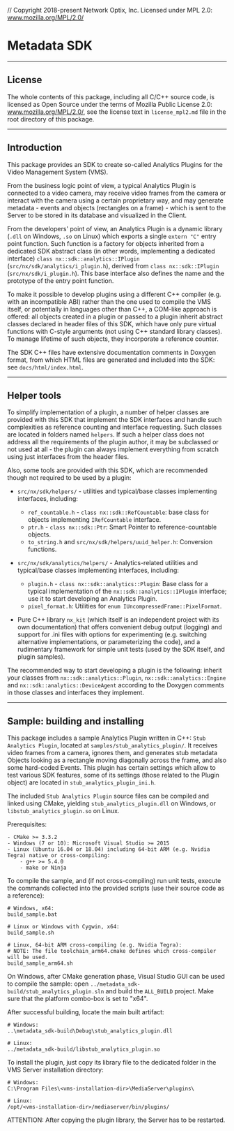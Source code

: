 // Copyright 2018-present Network Optix, Inc. Licensed under MPL 2.0: www.mozilla.org/MPL/2.0/

# Metadata SDK

---------------------------------------------------------------------------------------------------
## License

The whole contents of this package, including all C/C++ source code, is licensed as Open Source
under the terms of Mozilla Public License 2.0: www.mozilla.org/MPL/2.0/, see the license text in
`license_mpl2.md` file in the root directory of this package.

---------------------------------------------------------------------------------------------------
## Introduction

This package provides an SDK to create so-called Analytics Plugins for the Video Management System
(VMS).

From the business logic point of view, a typical Analytics Plugin is connected to a video camera,
may receive video frames from the camera or interact with the camera using a certain proprietary
way, and may generate metadata - events and objects (rectangles on a frame) - which is sent to the
Server to be stored in its database and visualized in the Client.

From the developers' point of view, an Analytics Plugin is a dynamic library (`.dll` on Windows,
`.so` on Linux) which exports a single `extern "C"` entry point function. Such function is a
factory for objects inherited from a dedicated SDK abstract class (in other words, implementing a
dedicated interface) `class nx::sdk::analytics::IPlugin` (`src/nx/sdk/analytics/i_plugin.h`),
derived from `class nx::sdk::IPlugin` (`src/nx/sdk/i_plugin.h`). This base interface also defines
the name and the prototype of the entry point function.

To make it possible to develop plugins using a different C++ compiler (e.g. with an incompatible
ABI) rather than the one used to compile the VMS itself, or potentially in languages other than
C++, a COM-like approach is offered: all objects created in a plugin or passed to a plugin inherit
abstract classes declared in header files of this SDK, which have only pure virtual functions with
C-style arguments (not using C++ standard library classes). To manage lifetime of such objects,
they incorporate a reference counter.

The SDK C++ files have extensive documentation comments in Doxygen format, from which HTML files
are generated and included into the SDK: see `docs/html/index.html`.

---------------------------------------------------------------------------------------------------
## Helper tools

To simplify implementation of a plugin, a number of helper classes are provided with this SDK that
implement the SDK interfaces and handle such complexities as reference counting and interface
requesting. Such classes are located in folders named `helpers`. If such a helper class does
not address all the requirements of the plugin author, it may be subclassed or not used at all -
the plugin can always implement everything from scratch using just interfaces from the header
files.

Also, some tools are provided with this SDK, which are recommended though not required to be used
by a plugin:

- `src/nx/sdk/helpers/` - utilities and typical/base classes implementing interfaces, including:
    - `ref_countable.h` - `class nx::sdk::RefCountable`: base class for objects implementing
        `IRefCountable` interface.
    - `ptr.h` - `class nx::sdk::Ptr`: Smart Pointer to reference-countable objects.
    - `to_string.h` and `src/nx/sdk/helpers/uuid_helper.h`: Conversion functions.

- `src/nx/sdk/analytics/helpers/` - Analytics-related utilities and typical/base classes
    implementing interfaces, including:
    - `plugin.h` - `class nx::sdk::analytics::Plugin`: Base class for a typical implementation of
        the `nx::sdk::analytics::IPlugin` interface; use it to start developing an Analytics
        Plugin.
    - `pixel_format.h`: Utilities for `enum IUncompressedFrame::PixelFormat`.

- Pure C++ library `nx_kit` (which itself is an independent project with its own documentation)
    that offers convenient debug output (logging) and support for .ini files with options for
    experimenting (e.g. switching alternative implementations, or parameterizing the code), and a
    rudimentary framework for simple unit tests (used by the SDK itself, and plugin samples).

The recommended way to start developing a plugin is the following: inherit your classes from
`nx::sdk::analytics::Plugin`, `nx::sdk::analytics::Engine` and `nx::sdk::analytics::DeviceAgent`
according to the Doxygen comments in those classes and interfaces they implement.

---------------------------------------------------------------------------------------------------
## Sample: building and installing

This package includes a sample Analytics Plugin written in C++: `Stub Analytics Plugin`, located at
`samples/stub_analytics_plugin/`. It receives video frames from a camera, ignores them, and
generates stub metadata Objects looking as a rectangle moving diagonally across the frame, and also
some hard-coded Events. This plugin has certain settings which allow to test various SDK features,
some of its settings (those related to the Plugin object) are located in
`stub_analytics_plugin_ini.h`.

The included `Stub Analytics Plugin` source files can be compiled and linked using CMake, yielding
`stub_analytics_plugin.dll` on Windows, or `libstub_analytics_plugin.so` on Linux.

Prerequisites:
```
- CMake >= 3.3.2
- Windows (7 or 10): Microsoft Visual Studio >= 2015
- Linux (Ubuntu 16.04 or 18.04) including 64-bit ARM (e.g. Nvidia Tegra) native or cross-compiling:
    - g++ >= 5.4.0
    - make or Ninja
```

To compile the sample, and (if not cross-compiling) run unit tests, execute the commands collected
into the provided scripts (use their source code as a reference):
```
# Windows, x64:
build_sample.bat

# Linux or Windows with Cygwin, x64:
build_sample.sh

# Linux, 64-bit ARM cross-compiling (e.g. Nvidia Tegra):
# NOTE: The file toolchain_arm64.cmake defines which cross-compiler will be used.
build_sample_arm64.sh
```

On Windows, after CMake generation phase, Visual Studio GUI can be used to compile the sample:
open `../metadata_sdk-build/stub_analytics_plugin.sln` and build the `ALL_BUILD` project. Make
sure that the platform combo-box is set to "x64".

After successful building, locate the main built artifact:
```
# Windows:
..\metadata_sdk-build\Debug\stub_analytics_plugin.dll

# Linux:
../metadata_sdk-build/libstub_analytics_plugin.so
```

To install the plugin, just copy its library file to the dedicated folder in the VMS Server
installation directory:
```
# Windows:
C:\Program Files\<vms-installation-dir>\MediaServer\plugins\

# Linux:
/opt/<vms-installation-dir>/mediaserver/bin/plugins/
```
ATTENTION: After copying the plugin library, the Server has to be restarted.
